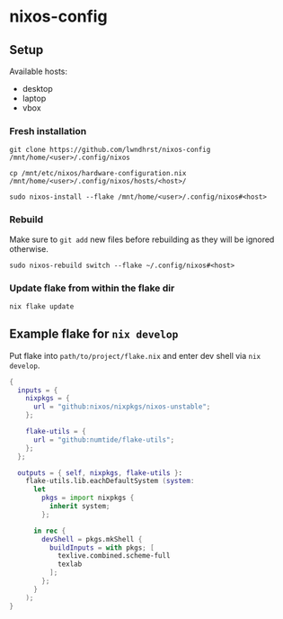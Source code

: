 # nixos-config



## Setup

Available hosts:
- desktop
- laptop
- vbox



### Fresh installation

```
git clone https://github.com/lwndhrst/nixos-config /mnt/home/<user>/.config/nixos
```

```
cp /mnt/etc/nixos/hardware-configuration.nix /mnt/home/<user>/.config/nixos/hosts/<host>/
```

```
sudo nixos-install --flake /mnt/home/<user>/.config/nixos#<host>
```



### Rebuild

Make sure to <code>git add</code> new files before rebuilding as they will be ignored otherwise.

```
sudo nixos-rebuild switch --flake ~/.config/nixos#<host>
```



### Update flake from within the flake dir

```
nix flake update
```



## Example flake for `nix develop`

Put flake into `path/to/project/flake.nix` and enter dev shell via `nix develop`.

```nix
{
  inputs = {
    nixpkgs = {
      url = "github:nixos/nixpkgs/nixos-unstable";
    };

    flake-utils = {
      url = "github:numtide/flake-utils";
    };
  };

  outputs = { self, nixpkgs, flake-utils }:
    flake-utils.lib.eachDefaultSystem (system:
      let 
        pkgs = import nixpkgs {
          inherit system;
        };

      in rec {
        devShell = pkgs.mkShell {
          buildInputs = with pkgs; [
            texlive.combined.scheme-full
            texlab
          ];
        };
      }
    );
}
```
